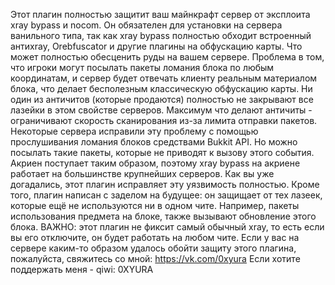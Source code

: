 Этот плагин полностью защитит ваш майнкрафт сервер от эксплоита xray bypass и nocom.
Он обязателен для установки на сервера ванильного типа, так как xray bypass полностью
обходит встроенный антиxray, Orebfuscator и другие плагины на обфускацию карты.
Что может полностью обесценить руды на вашем сервере.
Проблема в том, что игроки могут посылать пакеты ломания блока по любым координатам,
и сервер будет отвечать клиенту реальным материалом блока, что делает бесполезным классическую обфускацию карты.
Ни один из античитов (которые продаются) полностью не закрывают все лазейки в этом свойстве серверов.
Максимум что делают античиты - ограничивают скорость сканирования из-за лимита отправки пакетов.
Некоторые сервера исправили эту проблему с помощью прослушивания ломания блоков средствами Bukkit API.
Но можно посылать такие пакеты, которые не приводят к вызову этого события.
Акриен поступает таким образом, поэтому xray bypass на акриене работает на большинстве крупнейших серверов.
Как вы уже догадались, этот плагин исправляет эту уязвимость полностью.
Кроме того, плагин написан с заделом на будущее:
он защищает от тех лазеек, которые ещё не используются ни в одном чите.
Например, пакеты использования предмета на блоке, также вызывают обновление этого блока.
ВАЖНО: этот плагин не фиксит самый обычный xray, то есть если вы его отключите, он будет работать на любом чите.
Если у вас на сервере каким-то образом удалось обойти защиту этого плагина,
пожалуйста, свяжитесь со мной: https://vk.com/0xyura
Если хотите поддержать меня - qiwi: 0XYURA
